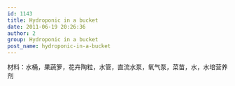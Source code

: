 ```yaml
---
id: 1143
title: Hydroponic in a bucket
date: 2011-06-19 20:26:36
author: 2
group: Hydroponic in a bucket
post_name: hydroponic-in-a-bucket
---
```


材料：水桶，果蔬箩，花卉陶粒，水管，直流水泵，氧气泵，菜苗，水，水培营养剂
